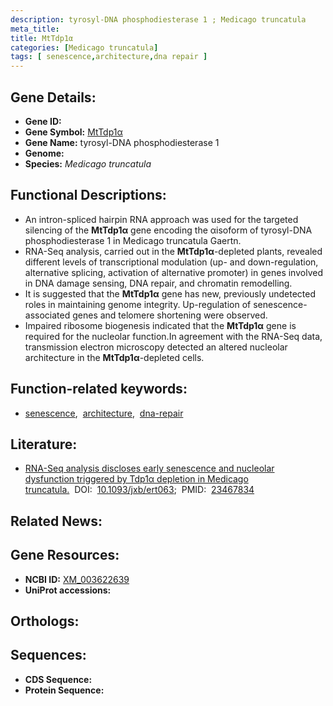 ```yaml
---
description: tyrosyl-DNA phosphodiesterase 1 ; Medicago truncatula
meta_title:
title: MtTdp1α
categories: [Medicago truncatula]
tags: [ senescence,architecture,dna repair ]
---
```


## Gene Details:
- **Gene ID:** []()
- **Gene Symbol:** <u>MtTdp1α</u>
- **Gene Name:** tyrosyl-DNA phosphodiesterase 1
- **Genome:** []()
- **Species:** *Medicago truncatula*

## Functional Descriptions:
   - An intron-spliced hairpin RNA approach was used for the targeted silencing of the **MtTdp1α** gene encoding the αisoform of tyrosyl-DNA phosphodiesterase 1 in Medicago truncatula Gaertn.
   - RNA-Seq analysis, carried out in the **MtTdp1α**-depleted plants, revealed different levels of transcriptional modulation (up- and down-regulation, alternative splicing, activation of alternative promoter) in genes involved in DNA damage sensing, DNA repair, and chromatin remodelling.
   - It is suggested that the **MtTdp1α** gene has new, previously undetected roles in maintaining genome integrity. Up-regulation of senescence-associated genes and telomere shortening were observed.
   - Impaired ribosome biogenesis indicated that the **MtTdp1α** gene is required for the nucleolar function.In agreement with the RNA-Seq data, transmission electron microscopy detected an altered nucleolar architecture in the **MtTdp1α**-depleted cells.

## Function-related keywords:
   - [senescence](/tags/senescence/),&nbsp;&nbsp;[architecture](/tags/architecture/),&nbsp;&nbsp;[dna-repair](/tags/dna-repair/)

## Literature:
   - [RNA-Seq analysis discloses early senescence and nucleolar dysfunction triggered by Tdp1α depletion in Medicago truncatula.](https://doi.org/10.1093/jxb/ert063)&nbsp;&nbsp;DOI:&nbsp;&nbsp;[10.1093/jxb/ert063](https://doi.org/10.1093/jxb/ert063);&nbsp;&nbsp;PMID:&nbsp;&nbsp;[23467834](https://pubmed.ncbi.nlm.nih.gov/23467834/)

## Related News:

## Gene Resources:
- **NCBI ID:**  [XM_003622639](https://www.ncbi.nlm.nih.gov/gene/?term=XM_003622639)
- **UniProt accessions:**  [](https://www.uniprot.org/uniprotkb//entry)

## Orthologs:

## Sequences:
- **CDS Sequence:**
- **Protein Sequence:**
